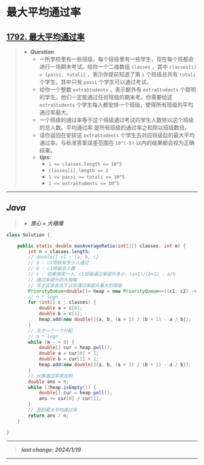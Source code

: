 # 最大平均通过率

## [1792. 最大平均通过率](https://leetcode.cn/problems/maximum-average-pass-ratio/)

> - ***Question***
>   - 一所学校里有一些班级，每个班级里有一些学生，现在每个班都会进行一场期末考试。给你一个二维数组 `classes` ，其中 `classes[i] = [passi, totali]` ，表示你提前知道了第 `i` 个班级总共有 `totali` 个学生，其中只有 `passi` 个学生可以通过考试。
>   - 给你一个整数 `extraStudents` ，表示额外有 `extraStudents` 个聪明的学生，他们一定能通过任何班级的期末考。你需要给这 `extraStudents` 个学生每人都安排一个班级，使得所有班级的平均通过率最大。
>   - 一个班级的通过率等于这个班级通过考试的学生人数除以这个班级的总人数。平均通过率 是所有班级的通过率之和除以班级数目。
>   - 请你返回在安排这 `extraStudents` 个学生去对应班级后的最大平均通过率。与标准答案误差范围在 `10^(-5)` 以内的结果都会视为正确结果。
>   - ***tips:***
>     - `1 <= classes.length <= 10^5`
>     - `classes[i].length == 2`
>     - `1 <= passi <= totali <= 10^5`
>     - `1 <= extraStudents <= 10^5`

---

## *Java*

> - ***贪心 + 大根堆***

```java
class Solution {

    public static double maxAverageRatio(int[][] classes, int m) {
        int n = classes.length;
        // double[] c1 : {a, b, c}
        // a : c1班级有多少人通过
        // b : c1班级总人数
        // c : 如果再来一人，c1班级通过率提升多少，(a+1)/(b+1) - a/b
        // 通过率提升的大根堆
        // 天才应该去去了以后通过率提升最大的班级
        PriorityQueue<double[]> heap = new PriorityQueue<>((c1, c2) -> c1[2] >= c2[2] ? -1 : 1);
        // n * logn
        for (int[] c : classes) {
            double a = c[0];
            double b = c[1];
            heap.add(new double[]{a, b, (a + 1) / (b + 1) - a / b});
        }
        // 天才一个一个分配
        // m * logn
        while (m-- > 0) {
            double[] cur = heap.poll();
            double a = cur[0] + 1;
            double b = cur[1] + 1;
            heap.add(new double[]{a, b, (a + 1) / (b + 1) - a / b});
        }
        // 计算通过率累加和
        double ans = 0;
        while (!heap.isEmpty()) {
            double[] cur = heap.poll();
            ans += cur[0] / cur[1];
        }
        // 返回最大平均通过率
        return ans / n;
    }

}
```

---

> ***last change: 2024/1/19***

---
